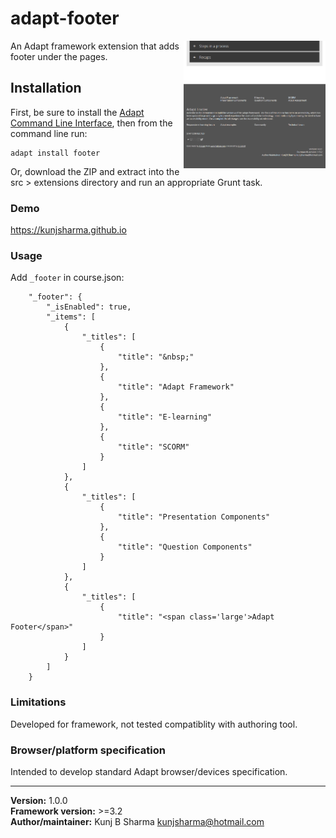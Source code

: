 # adapt-footer  

<img src="assets/adapt-footer.png" alt="adapt-footer" align="right" width="45%">

An Adapt framework extension that adds footer under the pages.

## Installation

First, be sure to install the [Adapt Command Line Interface](https://github.com/cajones/adapt-cli), then from the command line run:

    adapt install footer

Or, download the ZIP and extract into the src > extensions directory and run an appropriate Grunt task.

### Demo

https://kunjsharma.github.io

### Usage

Add `_footer` in course.json:

```
	"_footer": {
	    "_isEnabled": true,
	    "_items": [
	        {
	            "_titles": [
	                {
	                    "title": "&nbsp;"
	                },
	                {
	                    "title": "Adapt Framework"
	                },
	                {
	                    "title": "E-learning"
	                },
	                {
	                    "title": "SCORM"
	                }
	            ]
	        },
	        {
	            "_titles": [
	                {
	                    "title": "Presentation Components"
	                },
	                {
	                    "title": "Question Components"
	                }
	            ]
	        },
	        {
	            "_titles": [
	                {
	                    "title": "<span class='large'>Adapt Footer</span>"
	                }
	            ]
	        }
	    ]
	}
```

### Limitations

Developed for framework, not tested compatiblity with authoring tool.

### Browser/platform specification

Intended to develop standard Adapt browser/devices specification.

----------------------------
**Version:**  1.0.0  
**Framework version:** >=3.2   
**Author/maintainer:** Kunj B Sharma <kunjsharma@hotmail.com>  

